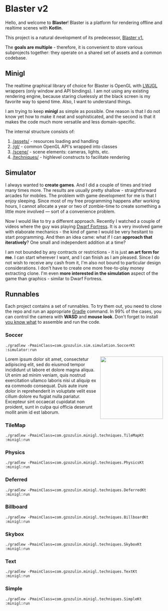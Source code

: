 
# Blaster v2
Hello, and welcome to **Blaster**!
Blaster is a platform for rendering offline and realtime scenes with **Kotlin**.

This project is a natural development of its predecessor, [Blaster v1.](https://github.com/gzozulin/blaster)

The **goals are multiple** - therefore, it is convenient to store various subprojects together: they operate on a shared set of assets and a common codebase.

## Minigl
The realtime graphical library of choice for Blaster is OpenGL with [LWJGL](https://www.lwjgl.org/) wrappers (only window and API bindings). I am not using any existing rendering engine, because staring cluelessly at the black screen is my favorite way to spend time. Also, I want to understand things.

I am trying to keep **minigl** as simple as possible. One reason is that I do not know yet how to make it neat and sophisticated, and the second is that it makes the code much more versatile and less domain-specific.

The internal structure consists of:
1. [/assets/](https://github.com/gzozulin/blasterV2/tree/master/minigl/src/main/kotlin/com/gzozulin/minigl/assets) - resources loading and handling
2. [/gl/](https://github.com/gzozulin/blasterV2/tree/master/minigl/src/main/kotlin/com/gzozulin/minigl/gl)	- common OpenGL API's wrapped into classes
3. [/scene/](https://github.com/gzozulin/blasterV2/tree/master/minigl/src/main/kotlin/com/gzozulin/minigl/scene) - scene elements: cameras, lights, etc.
4. [/techniques/](https://github.com/gzozulin/blasterV2/tree/master/minigl/src/main/kotlin/com/gzozulin/minigl/techniques) - highlevel constructs to facilitate rendering

## Simulator
I always wanted to **create games**. And I did a couple of times and tried many times more. The results are usually pretty shallow - straightforward arcades for mobiles. The problem with game development for me is that I enjoy sleeping. Since most of my free programming happens after working hours, I cannot allocate a year or two of zombie-time to create something a little more involved — sort of a convenience problem.

Now I would like to try a different approach. Recently I watched a couple of videos where the guy was playing [Dwarf Fortress]([http://www.bay12games.com/dwarves/](http://www.bay12games.com/dwarves/)). It is a very involved game with elaborate mechanics - the kind of game I would be very hesitant to start programming. And then an idea came: what if I can **approach that iteratively**? One small and independent addition at a time?

I am not bounded by any contracts or restrictions  - it is just **an art form for me**. I can start wherever I want, and I can finish as I am pleased. Since I do not wish to receive any cash from it, I'm also not bound to particular design considerations. I don't have to create one more free-to-play money extracting clone. I'm even **more interested in the simulation** aspect of the game than graphics - similar to Dwarf Fortress.

## Runnables
Each project contains a set of runnables. To try them out, you need to clone the repo and run an appropriate [Gradle](https://docs.gradle.org/current/userguide/application_plugin.html) command. In 99% of the cases, you can control the camera with **WASD** and **mouse look**. Don't forget to install [you know what](https://www.oracle.com/ca-en/java/technologies/javase/javase-jdk8-downloads.html) to assemble and run the code.

### Soccer
```./gradlew -PmainClass=com.gzozulin.sim.simulation.SoccerKt :simulator:run```

<img align="right" width="200px" src="https://pbs.twimg.com/media/EdPHu0dWkAAEIU1?format=png&name=small" />
Lorem ipsum dolor sit amet, consectetur adipiscing elit, sed do eiusmod tempor incididunt ut labore et dolore magna aliqua. Ut enim ad minim veniam, quis nostrud exercitation ullamco laboris nisi ut aliquip ex ea commodo consequat. Duis aute irure dolor in reprehenderit in voluptate velit esse cillum dolore eu fugiat nulla pariatur. Excepteur sint occaecat cupidatat non proident, sunt in culpa qui officia deserunt mollit anim id est laborum.

### TileMap
```./gradlew -PmainClass=com.gzozulin.minigl.techniques.TileMapKt :minigl:run```

### Physics
```./gradlew -PmainClass=com.gzozulin.minigl.techniques.PhysicsKt :minigl:run```

### Deferred
```./gradlew -PmainClass=com.gzozulin.minigl.techniques.DeferredKt :minigl:run```

### Billboard
```./gradlew -PmainClass=com.gzozulin.minigl.techniques.BillboardKt :minigl:run```

### Skybox
```./gradlew -PmainClass=com.gzozulin.minigl.techniques.SkyboxKt :minigl:run```

### Text
```./gradlew -PmainClass=com.gzozulin.minigl.techniques.TextKt :minigl:run```

### Simple
```./gradlew -PmainClass=com.gzozulin.minigl.techniques.SimpleKt :minigl:run```
